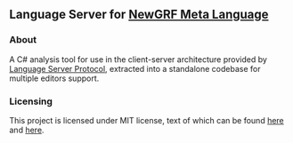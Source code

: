 ## Language Server for [NewGRF Meta Language](https://github.com/OpenTTD/nml)

### About
A C# analysis tool for use in the client-server architecture provided by [Language Server Protocol](https://microsoft.github.io/language-server-protocol), extracted into a standalone codebase for multiple editors support.

### Licensing
This project is licensed under MIT license, text of which can be found [here](LICENSE) and [here](https://opensource.org/license/mit).